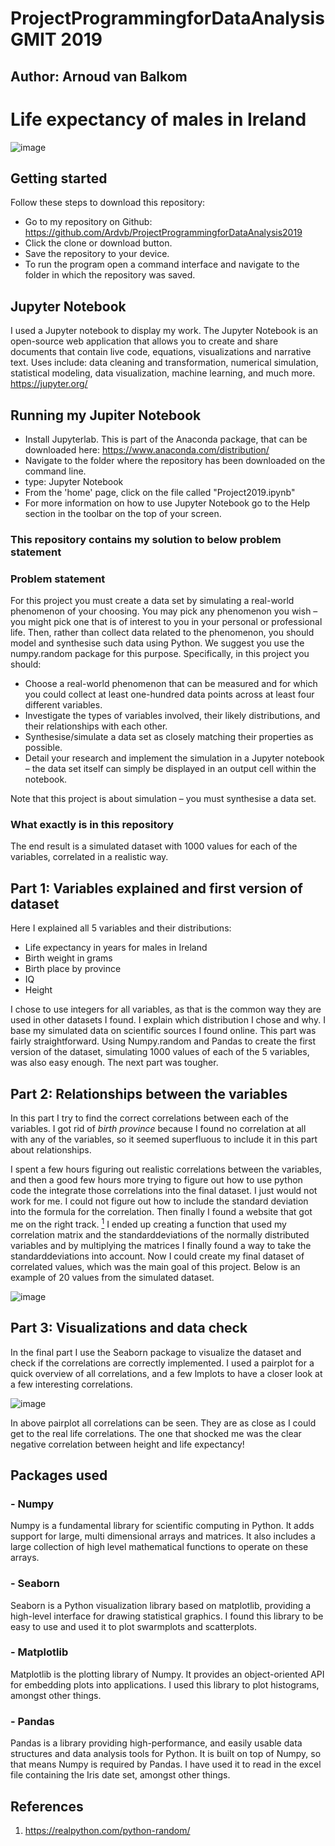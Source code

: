 # ProjectProgrammingforDataAnalysis GMIT 2019

## Author: Arnoud van Balkom

# Life expectancy of males in Ireland

![image](https://user-images.githubusercontent.com/47186083/69768433-6ff07a00-1178-11ea-9d8e-884eef66e203.png)

## Getting started

Follow these steps to download this repository:

- Go to my repository on Github: https://github.com/Ardvb/ProjectProgrammingforDataAnalysis2019
- Click the clone or download button.
- Save the repository to your device.
- To run the program open a command interface and navigate to the folder in which the repository was saved.

## Jupyter Notebook

I used a Jupyter notebook to display my work. The Jupyter Notebook is an open-source web application that allows you to create and share documents that contain live code, equations, visualizations and narrative text. Uses include: data cleaning and transformation, numerical simulation, statistical modeling, data visualization, machine learning, and much more. https://jupyter.org/

## Running my Jupiter Notebook

- Install Jupyterlab. This is part of the Anaconda package, that can be downloaded here: https://www.anaconda.com/distribution/
- Navigate to the folder where the repository has been downloaded on the command line.
- type: Jupyter Notebook
- From the 'home' page, click on the file called "Project2019.ipynb"
- For more information on how to use Jupyter Notebook go to the Help section in the toolbar on the top of your screen.

### This repository contains my solution to below problem statement

### Problem statement
For this project you must create a data set by simulating a real-world phenomenon of
your choosing. You may pick any phenomenon you wish – you might pick one that is
of interest to you in your personal or professional life. Then, rather than collect data
related to the phenomenon, you should model and synthesise such data using Python.
We suggest you use the numpy.random package for this purpose.
Specifically, in this project you should:
- Choose a real-world phenomenon that can be measured and for which you could
collect at least one-hundred data points across at least four different variables.
- Investigate the types of variables involved, their likely distributions, and their
relationships with each other.
- Synthesise/simulate a data set as closely matching their properties as possible.
- Detail your research and implement the simulation in a Jupyter notebook – the
data set itself can simply be displayed in an output cell within the notebook.

Note that this project is about simulation – you must synthesise a data set.

### What exactly is in this repository

The end result is a simulated dataset with 1000 values for each of the variables, correlated in a realistic way.

## Part 1: Variables explained and first version of dataset

Here I explained all 5 variables and their distributions:

- Life expectancy in years for males in Ireland
- Birth weight in grams
- Birth place by province
- IQ
- Height

I chose to use integers for all variables, as that is the common way they are used in other datasets I found.
I explain which distribution I chose and why. I base my simulated data on scientific sources I found online.
This part was fairly straightforward. Using Numpy.random and Pandas to create the first version of the dataset, simulating 1000 values of each of the 5 variables, was also easy enough. The next part was tougher.

## Part 2: Relationships between the variables

In this part I try to find the correct correlations between each of the variables. I got rid of <em> birth province </em> because I found no correlation at all with any of the variables, so it seemed superfluous to include it in this part about relationships.

I spent a few hours figuring out realistic correlations between the variables, and then a good few hours more trying to figure out how to use python code the integrate those correlations into the final dataset. I just would not work for me. I could not figure out how to include the standard deviation into the formula for the correlation. Then finally I found a website that got me on the right track. [<sup>1<sup>](https://realpython.com/python-random/)
I ended up creating a function that used my correlation matrix and the standarddeviations of the normally distributed variables and by multiplying the matrices I finally found a way to take the standarddeviations into account. Now I could create my final dataset of correlated values, which was the main goal of this project. Below is an example of 20 values from the simulated dataset.
  
![image](https://user-images.githubusercontent.com/47186083/69770794-40df0600-1182-11ea-8edd-023a5344844a.png)


## Part 3: Visualizations and data check

In the final part I use the Seaborn package to visualize the dataset and check if the correlations are correctly implemented. 
I used a pairplot for a quick overview of all correlations, and a few lmplots to have a closer look at a few interesting correlations.

![image](https://user-images.githubusercontent.com/47186083/69770659-d62dca80-1181-11ea-9775-247d862b1d76.png)

In above pairplot all correlations can be seen. They are as close as I could get to the real life correlations. The one that shocked me was the clear negative correlation between height and life expectancy!

## Packages used

### - Numpy
Numpy is a fundamental library for scientific computing in Python. It adds support for large, multi dimensional arrays and matrices. It also includes a large collection of high level mathematical functions to operate on these arrays.

### - Seaborn
Seaborn is a Python visualization library based on matplotlib, providing a high-level interface for drawing statistical graphics. I found this library to be easy to use and used it to plot swarmplots and scatterplots.

### - Matplotlib
Matplotlib is the plotting library of Numpy. It provides an object-oriented API for embedding plots into applications. I used this library to plot histograms, amongst other things.

### - Pandas
Pandas is a library providing high-performance, and easily usable data structures and data analysis tools for Python. It is built on top of Numpy, so that means Numpy is required by Pandas. I have used it to read in the excel file containing the Iris date set, amongst other things.

## References

1. https://realpython.com/python-random/

